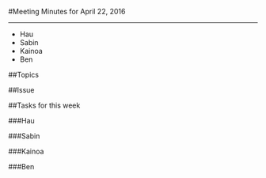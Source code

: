 #Meeting Minutes for April 22, 2016
***
- Hau
- Sabin
- Kainoa
- Ben

##Topics



##Issue

##Tasks for this week

###Hau
 

###Sabin


###Kainoa


###Ben 
